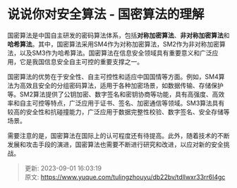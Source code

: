 # 说说你对安全算法 - 国密算法的理解

国密算法是中国自主研发的密码算法体系，包括**对称加密算法**、**非对称加密算法**和**哈希算法**。其中，国密算法采用SM4作为对称加密算法，SM2作为非对称加密算法，以及SM3作为哈希算法。国密算法在信息安全领域具有重要意义和广泛应用，它是我国信息安全自主可控的重要支撑之一。

国密算法的优势在于安全性、自主可控性和适应中国国情等方面。例如，SM4算法为高效且安全的分组密码算法，适用于各种加密场景，如数据传输、存储保护等。SM2算法提供了公钥加密、数字签名和密钥协商等功能，具有高强度、高效率和自主可控等特点，广泛应用于证书、签名、加密通信等领域。SM3算法具有较高的安全性和抗碰撞能力，广泛应用于数据完整性校验、数字签名、安全存储等场景。

需要注意的是，国密算法在国际上的认可程度还有待提高。此外，随着技术的不断发展和攻击手段的演进，国密算法也需要不断进行研究和改进，以应对新的安全挑战。



> 更新: 2023-09-01 16:03:19  
> 原文: <https://www.yuque.com/tulingzhouyu/db22bv/tdllwxr33rr6l4gc>